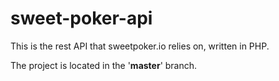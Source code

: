 # sweet-poker-api
This is the rest API that sweetpoker.io relies on, written in PHP.

The project is located in the '<b>master</b>' branch.
